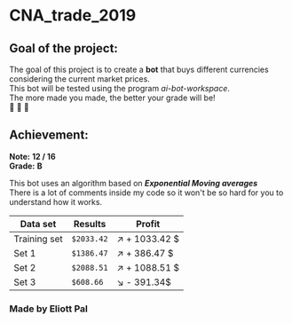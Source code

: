 # CNA_trade_2019  


## Goal of the project: 
The goal of this project is to create a **bot** that buys different currencies considering the current market prices.  
This bot will be tested using the program *ai-bot-workspace*.  
The more made you made, the better your grade will be!  
:money_with_wings:  :money_with_wings:  :money_with_wings:  

## Achievement:  
**Note:** **12 / 16**  
**Grade:** **B**  

This bot uses an algorithm based on ***Exponential Moving averages***  
There is a lot of comments inside my code so it won't be so hard for you to understand how it works.

| Data set | Results | Profit |  
| --- | --- | --- |  
| Training set | `$2033.42` |:arrow_upper_right:  +  1033.42 $|
| Set 1 | `$1386.47` |:arrow_upper_right:  +  386.47 $|
| Set 2 | `$2088.51` |:arrow_upper_right:  +  1088.51 $|
| Set 3 | `$608.66` |:arrow_lower_right:  -  391.34$|



### Made by Eliott Pal
